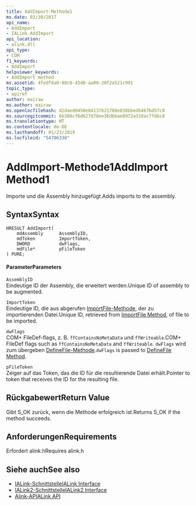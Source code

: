 ```yaml
---
title: AddImport-Methode1
ms.date: 03/30/2017
api_name:
- AddImport
- IALink.AddImport
api_location:
- alink.dll
api_type:
- COM
f1_keywords:
- AddImport
helpviewer_keywords:
- AddImport method
ms.assetid: 4fedf8a0-08c8-43d0-aa00-20f2a521c991
topic_type:
- apiref
author: mairaw
ms.author: mairaw
ms.openlocfilehash: d2daed0450e04137621788e830bbedb467bd57c0
ms.sourcegitcommit: 6b308cf6d627d78ee36dbbae8972a310ac7fd6c8
ms.translationtype: MT
ms.contentlocale: de-DE
ms.lasthandoff: 01/23/2019
ms.locfileid: "54706338"
---
```

# <a name="addimport-method1"></a><span data-ttu-id="8792c-102">AddImport-Methode1</span><span class="sxs-lookup"><span data-stu-id="8792c-102">AddImport Method1</span></span>
<span data-ttu-id="8792c-103">Importe und die Assembly hinzugefügt.</span><span class="sxs-lookup"><span data-stu-id="8792c-103">Adds imports to the assembly.</span></span>  
  
## <a name="syntax"></a><span data-ttu-id="8792c-104">Syntax</span><span class="sxs-lookup"><span data-stu-id="8792c-104">Syntax</span></span>  
  
```  
HRESULT AddImport(  
    mdAssembly      AssemblyID,  
    mdToken         ImportToken,  
    DWORD           dwFlags,  
    mdFile*         pFileToken  
) PURE;  
```  
  
#### <a name="parameters"></a><span data-ttu-id="8792c-105">Parameter</span><span class="sxs-lookup"><span data-stu-id="8792c-105">Parameters</span></span>  
 `AssemblyID`  
 <span data-ttu-id="8792c-106">Eindeutige ID der Assembly, die erweitert werden.</span><span class="sxs-lookup"><span data-stu-id="8792c-106">Unique ID of assembly to be augmented.</span></span>  
  
 `ImportToken`  
 <span data-ttu-id="8792c-107">Eindeutige ID, die aus abgerufen [ImportFile-Methode](../../../../docs/framework/unmanaged-api/alink/importfile-method.md), der zu importierenden Datei.</span><span class="sxs-lookup"><span data-stu-id="8792c-107">Unique ID, retrieved from [ImportFile Method](../../../../docs/framework/unmanaged-api/alink/importfile-method.md), of file to be imported.</span></span>  
  
 `dwFlags`  
 <span data-ttu-id="8792c-108">COM+ FileDef-flags, z. B. `ffContainsNoMetaData` und `ffWriteable`.</span><span class="sxs-lookup"><span data-stu-id="8792c-108">COM+ FileDef flags such as `ffContainsNoMetaData` and `ffWriteable`.</span></span> <span data-ttu-id="8792c-109">`dwFlags` wird zum übergeben [DefineFile-Methode](../../../../docs/framework/unmanaged-api/metadata/imetadataassemblyemit-definefile-method.md).</span><span class="sxs-lookup"><span data-stu-id="8792c-109">`dwFlags` is passed to [DefineFile Method](../../../../docs/framework/unmanaged-api/metadata/imetadataassemblyemit-definefile-method.md).</span></span>  
  
 `pFileToken`  
 <span data-ttu-id="8792c-110">Zeiger auf das Token, das die ID für die resultierende Datei erhält.</span><span class="sxs-lookup"><span data-stu-id="8792c-110">Pointer to token that receives the ID for the resulting file.</span></span>  
  
## <a name="return-value"></a><span data-ttu-id="8792c-111">Rückgabewert</span><span class="sxs-lookup"><span data-stu-id="8792c-111">Return Value</span></span>  
 <span data-ttu-id="8792c-112">Gibt S_OK zurück, wenn die Methode erfolgreich ist.</span><span class="sxs-lookup"><span data-stu-id="8792c-112">Returns S_OK if the method succeeds.</span></span>  
  
## <a name="requirements"></a><span data-ttu-id="8792c-113">Anforderungen</span><span class="sxs-lookup"><span data-stu-id="8792c-113">Requirements</span></span>  
 <span data-ttu-id="8792c-114">Erfordert alink.h</span><span class="sxs-lookup"><span data-stu-id="8792c-114">Requires alink.h</span></span>  
  
## <a name="see-also"></a><span data-ttu-id="8792c-115">Siehe auch</span><span class="sxs-lookup"><span data-stu-id="8792c-115">See also</span></span>
- [<span data-ttu-id="8792c-116">IALink-Schnittstelle</span><span class="sxs-lookup"><span data-stu-id="8792c-116">IALink Interface</span></span>](../../../../docs/framework/unmanaged-api/alink/ialink-interface.md)
- [<span data-ttu-id="8792c-117">IALink2-Schnittstelle</span><span class="sxs-lookup"><span data-stu-id="8792c-117">IALink2 Interface</span></span>](../../../../docs/framework/unmanaged-api/alink/ialink2-interface.md)
- [<span data-ttu-id="8792c-118">Alink-API</span><span class="sxs-lookup"><span data-stu-id="8792c-118">ALink API</span></span>](../../../../docs/framework/unmanaged-api/alink/index.md)
